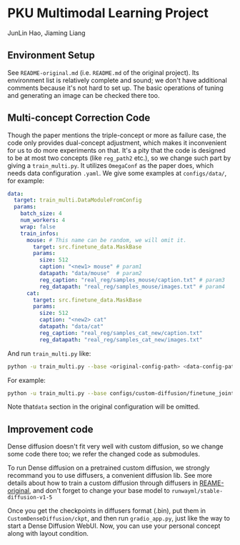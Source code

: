 # PKU Multimodal Learning Project

JunLin Hao, Jiaming Liang

## Environment Setup

See `README-original.md` (i.e. `README.md` of the original project). Its environment list is relatively complete and sound; we don't have additional comments because it's not hard to set up. The basic operations of tuning and generating an image can be checked there too.

##  Multi-concept Correction Code

Though the paper mentions the triple-concept or more as failure case, the code only provides dual-concept adjustment, which makes it inconvenient for us to do more experiments on that. It's a pity that the code is designed to be at most two concepts (like `reg_path2` etc.), so we change such part by giving a `train_multi.py`. It utilizes `OmegaConf` as the paper does, which needs data configuration `.yaml`. We give some examples at `configs/data/`, for example:

```yaml
data:
  target: train_multi.DataModuleFromConfig
  params:
    batch_size: 4
    num_workers: 4
    wrap: false
    train_infos:
      mouse: # This name can be random, we will omit it.
        target: src.finetune_data.MaskBase
        params:
          size: 512
          caption: "<new1> mouse" # param1
          datapath: "data/mouse"  # param2
          reg_caption: "real_reg/samples_mouse/caption.txt" # param3
          reg_datapath: "real_reg/samples_mouse/images.txt" # param4
      cat:
        target: src.finetune_data.MaskBase
        params:
          size: 512
          caption: "<new2> cat"
          datapath: "data/cat"
          reg_caption: "real_reg/samples_cat_new/caption.txt"
          reg_datapath: "real_reg/samples_cat_new/images.txt"
```

And run `train_multi.py` like:

```bash
python -u train_multi.py --base <original-config-path> <data-config-path> -t --gpus <Two GPUs ID> --resume-from-checkpoint-custom <sd-ckpt-weights> --modifier_token "<NewTokensConnectedBy+>" --name <name-you-like> --batch_size <integral times of concepts>
```

For example:

```bash
python -u train_multi.py --base configs/custom-diffusion/finetune_joint.yaml configs/data/mouse_cat.yaml -t --gpus 0,1 --resume-from-checkpoint-custom link-data/weights/v1-5-pruned.ckpt --modifier_token "<new1>+<new2>" --name "mouse_cat_joint" --batch_size 2
```

Note that`data` section in the original configuration will be omitted.

## Improvement code

Dense diffusion doesn't fit very well with custom diffusion, so we change some code there too; we refer the changed code as submodules.

To run Dense diffusion on a pretrained custom diffusion, we strongly recommand you to use diffusers, a convenient diffusion lib. See more details about how to train a custom diffusion through diffusers in [REAME-original](./README-original.md), and don't forget to change your base model to `runwayml/stable-diffusion-v1-5`

Once you get the checkpoints in diffusers format (.bin), put them in `CustomDenseDiffusion/ckpt`, and then run `gradio_app.py`, just like the way to start a Dense Diffusion WebUI. Now, you can use your personal concept along with layout condition.